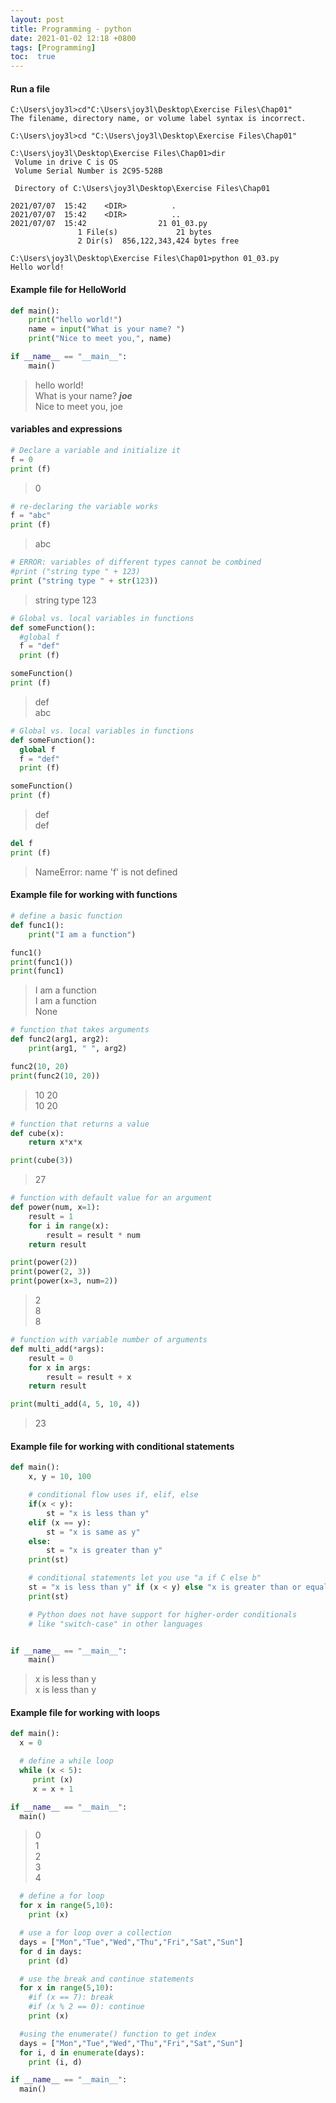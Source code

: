 ```yaml
---
layout: post
title: Programming - python
date: 2021-01-02 12:18 +0800
tags: [Programming]
toc:  true
---
```


<!-- Global site tag (gtag.js) - Google Analytics -->
  <script async src="https://www.googletagmanager.com/gtag/js?id=G-TG0XJZG53F"></script>
  <script>
    window.dataLayer = window.dataLayer || [];
    function gtag(){dataLayer.push(arguments);}
    gtag('js', new Date());

    gtag('config', 'G-TG0XJZG53F');
  </script>


#### Run a file

```pyhon
C:\Users\joy3l>cd"C:\Users\joy3l\Desktop\Exercise Files\Chap01"
The filename, directory name, or volume label syntax is incorrect.

C:\Users\joy3l>cd "C:\Users\joy3l\Desktop\Exercise Files\Chap01"

C:\Users\joy3l\Desktop\Exercise Files\Chap01>dir
 Volume in drive C is OS
 Volume Serial Number is 2C95-528B

 Directory of C:\Users\joy3l\Desktop\Exercise Files\Chap01

2021/07/07  15:42    <DIR>          .
2021/07/07  15:42    <DIR>          ..
2021/07/07  15:42                21 01_03.py
               1 File(s)             21 bytes
               2 Dir(s)  856,122,343,424 bytes free

C:\Users\joy3l\Desktop\Exercise Files\Chap01>python 01_03.py
Hello world!
```

#### Example file for HelloWorld
```python
def main():
    print("hello world!")
    name = input("What is your name? ")
    print("Nice to meet you,", name)

if __name__ == "__main__":
    main()
```
> hello world! <br />
  What is your name? ***joe*** <br />
  Nice to meet you, joe

#### variables and expressions

```python
# Declare a variable and initialize it
f = 0
print (f)
```
> 0

```python
# re-declaring the variable works
f = "abc"
print (f)
```
> abc

```python
# ERROR: variables of different types cannot be combined
#print ("string type " + 123)
print ("string type " + str(123))
```
> string type 123

```python
# Global vs. local variables in functions
def someFunction():
  #global f
  f = "def"
  print (f)

someFunction()
print (f)
```
> def <br />
  abc

```python
# Global vs. local variables in functions
def someFunction():
  global f
  f = "def"
  print (f)

someFunction()
print (f)
```
> def <br />
  def

```python
del f
print (f)
```
> NameError: name 'f' is not defined


#### Example file for working with functions

```python
# define a basic function
def func1():
    print("I am a function")

func1()
print(func1())
print(func1)
```
> I am a function <br />
  I am a function <br />
  None

```python
# function that takes arguments
def func2(arg1, arg2):
    print(arg1, " ", arg2)

func2(10, 20)
print(func2(10, 20))
```
> 10   20 <br />
  10   20

```python
# function that returns a value
def cube(x):
    return x*x*x

print(cube(3))
```
> 27

```python
# function with default value for an argument
def power(num, x=1):
    result = 1
    for i in range(x):
        result = result * num
    return result

print(power(2))
print(power(2, 3))
print(power(x=3, num=2))
```
> 2 <br />
  8 <br />
  8 <br />

```python
# function with variable number of arguments
def multi_add(*args):
    result = 0
    for x in args:
        result = result + x
    return result

print(multi_add(4, 5, 10, 4))
```
> 23

#### Example file for working with conditional statements

```python
def main():
    x, y = 10, 100

    # conditional flow uses if, elif, else
    if(x < y):
        st = "x is less than y"
    elif (x == y):
        st = "x is same as y"
    else:
        st = "x is greater than y"
    print(st)

    # conditional statements let you use "a if C else b"
    st = "x is less than y" if (x < y) else "x is greater than or equal to y"
    print(st)

    # Python does not have support for higher-order conditionals
    # like "switch-case" in other languages


if __name__ == "__main__":
    main()
```
> x is less than y <br />
  x is less than y

#### Example file for working with loops

```python
def main():
  x = 0

  # define a while loop
  while (x < 5):
     print (x)
     x = x + 1

if __name__ == "__main__":
  main()
```
> 0 <br />
  1 <br />
  2 <br />
  3 <br />
  4 <br />

```python
  # define a for loop
  for x in range(5,10):
    print (x)

  # use a for loop over a collection
  days = ["Mon","Tue","Wed","Thu","Fri","Sat","Sun"]
  for d in days:
    print (d)

  # use the break and continue statements
  for x in range(5,10):
    #if (x == 7): break
    #if (x % 2 == 0): continue
    print (x)

  #using the enumerate() function to get index
  days = ["Mon","Tue","Wed","Thu","Fri","Sat","Sun"]
  for i, d in enumerate(days):
    print (i, d)

if __name__ == "__main__":
  main()
```

```python

```

```python

```

```python

```
